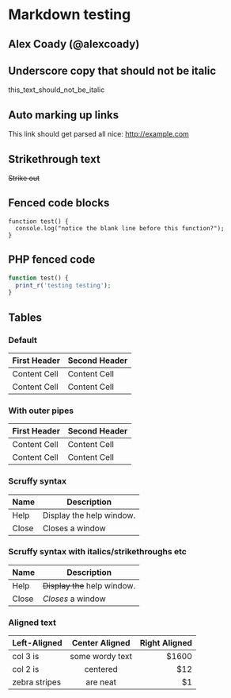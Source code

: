 # Markdown testing

## Alex Coady (@alexcoady)

## Underscore copy that should not be italic
this_text_should_not_be_italic

## Auto marking up links
This link should get parsed all nice: http://example.com

## Strikethrough text
~~Strike out~~

## Fenced code blocks

```
function test() {
  console.log("notice the blank line before this function?");
}
```

## PHP fenced code

```php
function test() {
  print_r('testing testing');
}
```

## Tables

### Default

First Header  | Second Header
------------- | -------------
Content Cell  | Content Cell
Content Cell  | Content Cell

### With outer pipes

| First Header  | Second Header |
| ------------- | ------------- |
| Content Cell  | Content Cell  |
| Content Cell  | Content Cell  |

### Scruffy syntax

| Name | Description          |
| ------------- | ----------- |
| Help      | Display the help window.|
| Close     | Closes a window     |

### Scruffy syntax with italics/strikethroughs etc

| Name | Description          |
| ------------- | ----------- |
| Help      | ~~Display the~~ help window.|
| Close     | _Closes_ a window     |

### Aligned text

| Left-Aligned  | Center Aligned  | Right Aligned |
| :------------ |:---------------:| -----:|
| col 3 is      | some wordy text | $1600 |
| col 2 is      | centered        |   $12 |
| zebra stripes | are neat        |    $1 |